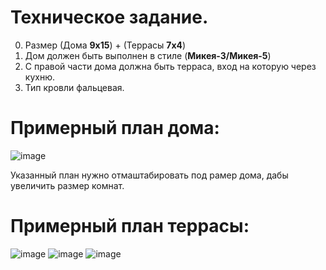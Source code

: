 # Техническое задание.

0. Размер (Дома **9x15**) + (Террасы **7x4**) 
1. Дом должен быть выполнен в стиле (**Микея-3/Микея-5**)
2. С правой части дома должна быть терраса, вход на которую через кухню.
3. Тип кровли фальцевая.

# Примерный план дома:
![image](https://optimumhouse.ru/assets/files/2022/floors/mikea-3-2022-front-variant-1-floor-1.png)

Указанный план нужно отмаштабировать под рамер дома, дабы увеличить размер комнат.

# Примерный план террасы:
![image](https://i.ibb.co/9tXRSMM/photo-2023-05-09-18-07-26.jpg)
![image](https://i.ibb.co/f892s7z/photo-2023-05-09-18-07-33.jpg)
![image](https://i.ibb.co/fQwvxv9/photo-2023-05-09-18-07-18.jpg)